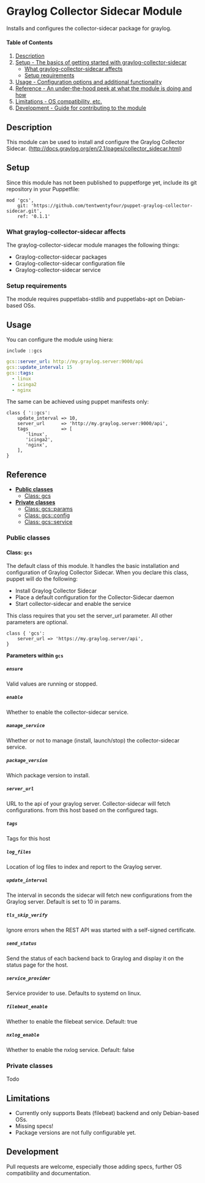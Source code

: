 # Graylog Collector Sidecar Module

Installs and configures the collector-sidecar package for graylog.


#### Table of Contents

1. [Description](#description)
1. [Setup - The basics of getting started with graylog-collector-sidecar](#setup)
    * [What graylog-collector-sidecar affects](#what-graylog-collector-sidecar-affects)
    * [Setup requirements](#setup-requirements)
1. [Usage - Configuration options and additional functionality](#usage)
1. [Reference - An under-the-hood peek at what the module is doing and how](#reference)
1. [Limitations - OS compatibility, etc.](#limitations)
1. [Development - Guide for contributing to the module](#development)

## Description

This module can be used to install and configure the Graylog Collector Sidecar. (http://docs.graylog.org/en/2.1/pages/collector_sidecar.html)

## Setup

Since this module has not been published to puppetforge yet, include its git repository in your Puppetfile:

```
mod 'gcs',
    git: 'https://github.com/tentwentyfour/puppet-graylog-collector-sidecar.git',
    ref: '0.1.1'
```

### What graylog-collector-sidecar affects

The graylog-collector-sidecar module manages the following things:

* Graylog-collector-sidecar packages
* Graylog-collector-sidecar configuration file
* Graylog-collector-sidecar service

### Setup requirements

The module requires puppetlabs-stdlib and puppetlabs-apt on Debian-based OSs.

## Usage

You can configure the module using hiera:

```
include ::gcs
```

```yaml
gcs::server_url: http://my.graylog.server:9000/api
gcs::update_interval: 15
gcs::tags:
  - linux
  - icinga2
  - nginx
```

The same can be achieved using puppet manifests only:

```
class { '::gcs':
    update_interval => 10,
    server_url      => 'http://my.graylog.server:9000/api',
    tags            => [
       'linux',
       'icinga2',
       'nginx',
    ],
}
```

## Reference

- [**Public classes**](#public-classes)
    - [Class: gcs](#class-gcs)
- [**Private classes**](#private-classes)
    - [Class: gcs::params](#class-gcs-params)
    - [Class: gcs::config](#class-gcs-config)
    - [Class: gcs::service](#class-gcs-service)

### Public classes

#### Class: `gcs`

The default class of this module. It handles the basic installation and configuration of Graylog Collector Sidecar.
When you declare this class, puppet will do the following:

* Install Graylog Collector Sidecar
* Place a default configuration for the Collector-Sidecar daemon
* Start collector-sidecar and enable the service

This class requires that you set the server_url parameter. All other parameters are optional.

``` puppet
class { 'gcs':
    server_url => 'https://my.graylog.server/api',
}
```

**Parameters within `gcs`**

##### `ensure`
Valid values are running or stopped.

##### `enable`
Whether to enable the collector-sidecar service.

##### `manage_service`
Whether or not to manage (install, launch/stop) the collector-sidecar service.

##### `package_version`
Which package version to install.

##### `server_url`
URL to the api of your graylog server. Collector-sidecar will fetch configurations.
from this host based on the configured tags.

##### `tags`
Tags for this host

##### `log_files`
Location of log files to index and report to the Graylog server.

##### `update_interval`
The interval in seconds the sidecar will fetch new configurations from the Graylog server.
Default is set to 10 in params.

##### `tls_skip_verify`
Ignore errors when the REST API was started with a self-signed certificate.

##### `send_status`
Send the status of each backend back to Graylog and display it on the status page for the host.

##### `service_provider`
Service provider to use. Defaults to systemd on linux.

##### `filebeat_enable`
Whether to enable the filebeat service. Default: true

##### `nxlog_enable`
Whether to enable the nxlog service. Default: false


### Private classes

Todo

## Limitations

- Currently only supports Beats (filebeat) backend and only Debian-based OSs.
- Missing specs!
- Package versions are not fully configurable yet.

## Development

Pull requests are welcome, especially those adding specs, further OS compatibility and documentation.